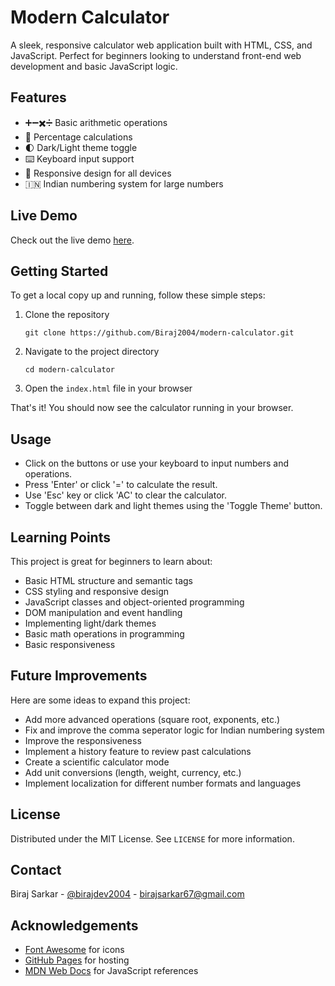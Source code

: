 # Modern Calculator

A sleek, responsive calculator web application built with HTML, CSS, and JavaScript. Perfect for beginners looking to understand front-end web development and basic JavaScript logic.

## Features

- ➕➖✖️➗ Basic arithmetic operations
- 💯 Percentage calculations
- 🌓 Dark/Light theme toggle
- ⌨️ Keyboard input support
- 📱 Responsive design for all devices
- 🇮🇳 Indian numbering system for large numbers

## Live Demo

Check out the live demo [here](https://biraj2004.github.io/modern-calculator).

## Getting Started

To get a local copy up and running, follow these simple steps:

1. Clone the repository
   ```
   git clone https://github.com/Biraj2004/modern-calculator.git
   ```

2. Navigate to the project directory
   ```
   cd modern-calculator
   ```

3. Open the `index.html` file in your browser

That's it! You should now see the calculator running in your browser.

## Usage

- Click on the buttons or use your keyboard to input numbers and operations.
- Press 'Enter' or click '=' to calculate the result.
- Use 'Esc' key or click 'AC' to clear the calculator.
- Toggle between dark and light themes using the 'Toggle Theme' button.

## Learning Points

This project is great for beginners to learn about:

- Basic HTML structure and semantic tags
- CSS styling and responsive design
- JavaScript classes and object-oriented programming
- DOM manipulation and event handling
- Implementing light/dark themes
- Basic math operations in programming
- Basic responsiveness

## Future Improvements

Here are some ideas to expand this project:

- Add more advanced operations (square root, exponents, etc.)
- Fix and improve the comma seperator logic for Indian numbering system
- Improve the responsiveness
- Implement a history feature to review past calculations
- Create a scientific calculator mode
- Add unit conversions (length, weight, currency, etc.)
- Implement localization for different number formats and languages

## License

Distributed under the MIT License. See `LICENSE` for more information.

## Contact

Biraj Sarkar - [@birajdev2004](https://x.com/birajdev2004) - birajsarkar67@gmail.com

## Acknowledgements

- [Font Awesome](https://fontawesome.com) for icons
- [GitHub Pages](https://pages.github.com) for hosting
- [MDN Web Docs](https://developer.mozilla.org) for JavaScript references
